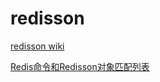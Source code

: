 # redisson

[redisson wiki](https://github.com/redisson/redisson/wiki)

[Redis命令和Redisson对象匹配列表](https://github.com/redisson/redisson/wiki/11.-redis%E5%91%BD%E4%BB%A4%E5%92%8Credisson%E5%AF%B9%E8%B1%A1%E5%8C%B9%E9%85%8D%E5%88%97%E8%A1%A8)